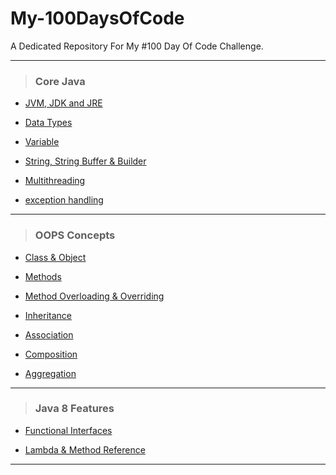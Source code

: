 # My-100DaysOfCode

A Dedicated Repository For My #100 Day Of Code Challenge.

---

> ### Core Java

- [JVM, JDK and JRE](https://github.com/samgohel/My-100DaysOfCode/tree/main/Java/Java%20fundaments)

- [Data Types](https://github.com/samgohel/My-100DaysOfCode/blob/main/Java/Core%20Java/Data%20Types.md)

- [Variable](https://github.com/samgohel/My-100DaysOfCode/blob/main/Java/Core%20Java/Variable.md)

- [String, String Buffer & Builder](https://github.com/samgohel/My-100DaysOfCode/tree/main/Java/Core%20Java/String)

- [Multithreading](https://github.com/samgohel/My-100DaysOfCode/tree/main/Java/Core%20Java/Multithreading)

- [exception handling](https://github.com/samgohel/My-100DaysOfCode/tree/main/Java/Core%20Java/Exception%20handling)

---

> ### OOPS Concepts

- [Class & Object](https://github.com/samgohel/My-100DaysOfCode/blob/main/Java/OOPS%20Concepts/Class%20and%20Object.md)

- [Methods](https://github.com/samgohel/My-100DaysOfCode/blob/main/Java/OOPS%20Concepts/Method.md)

- [Method Overloading & Overriding](https://github.com/samgohel/My-100DaysOfCode/blob/main/Java/OOPS%20Concepts/Method%20Overriding%20And%20Overloading.md)

- [Inheritance](https://github.com/samgohel/My-100DaysOfCode/blob/main/Java/OOPS%20Concepts/Inheritance.md)

- [Association](https://github.com/samgohel/My-100DaysOfCode/blob/main/Java/OOPS%20Concepts/Association.md)

- [Composition](https://github.com/samgohel/My-100DaysOfCode/blob/main/Java/OOPS%20Concepts/Composition.md)

- [Aggregation ](https://github.com/samgohel/My-100DaysOfCode/blob/main/Java/OOPS%20Concepts/Aggregation.md)

---

> ### Java 8 Features

- [Functional Interfaces](https://github.com/samgohel/My-100DaysOfCode/tree/main/Java%208%20new%20Features/FunctionalInterface)

- [Lambda & Method Reference](https://github.com/samgohel/My-100DaysOfCode/tree/main/Java%208%20new%20Features/Lambda)

---
